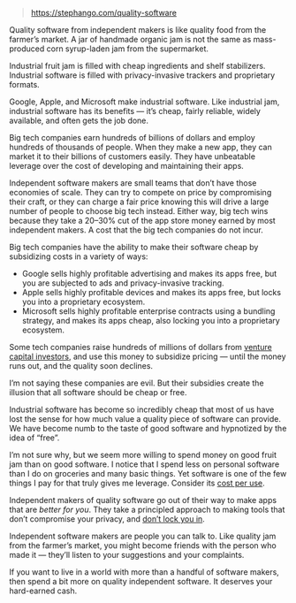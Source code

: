 > https://stephango.com/quality-software

Quality software from independent makers is like quality food from the farmer’s market. A jar of handmade organic jam is not the same as mass-produced corn syrup-laden jam from the supermarket.

Industrial fruit jam is filled with cheap ingredients and shelf stabilizers. Industrial software is filled with privacy-invasive trackers and proprietary formats.

Google, Apple, and Microsoft make industrial software. Like industrial jam, industrial software has its benefits — it’s cheap, fairly reliable, widely available, and often gets the job done.

Big tech companies earn hundreds of billions of dollars and employ hundreds of thousands of people. When they make a new app, they can market it to their billions of customers easily. They have unbeatable leverage over the cost of developing and maintaining their apps.

Independent software makers are small teams that don’t have those economies of scale. They can try to compete on price by compromising their craft, or they can charge a fair price knowing this will drive a large number of people to choose big tech instead. Either way, big tech wins because they take a 20–30% cut of the app store money earned by most independent makers. A cost that the big tech companies do not incur.

Big tech companies have the ability to make their software cheap by subsidizing costs in a variety of ways:

- Google sells highly profitable advertising and makes its apps free, but you are subjected to ads and privacy-invasive tracking.
- Apple sells highly profitable devices and makes its apps free, but locks you into a proprietary ecosystem.
- Microsoft sells highly profitable enterprise contracts using a bundling strategy, and makes its apps cheap, also locking you into a proprietary ecosystem.

Some tech companies raise hundreds of millions of dollars from [venture capital investors](https://stephango.com/vcware), and use this money to subsidize pricing — until the money runs out, and the quality soon declines.

I’m not saying these companies are evil. But their subsidies create the illusion that all software should be cheap or free.

Industrial software has become so incredibly cheap that most of us have lost the sense for how much value a quality piece of software can provide. We have become numb to the taste of good software and hypnotized by the idea of “free”.

I’m not sure why, but we seem more willing to spend money on good fruit jam than on good software. I notice that I spend less on personal software than I do on groceries and many basic things. Yet software is one of the few things I pay for that truly gives me leverage. Consider its [cost per use](https://stephango.com/buy-wisely).

Independent makers of quality software go out of their way to make apps that are _better for you_. They take a principled approach to making tools that don’t compromise your privacy, and [don’t lock you in](https://stephango.com/file-over-app).

Independent software makers are people you can talk to. Like quality jam from the farmer’s market, you might become friends with the person who made it — they’ll listen to your suggestions and your complaints.

If you want to live in a world with more than a handful of software makers, then spend a bit more on quality independent software. It deserves your hard-earned cash.